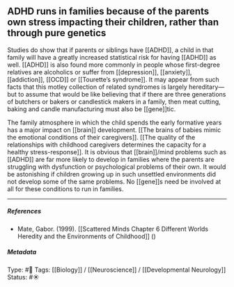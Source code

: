 ## ADHD runs in families because of the parents own stress impacting their children, rather than through pure genetics # 

Studies do show that if parents or siblings have [[ADHD]], a child in that family will have a greatly increased statistical risk for having [[ADHD]] as well. [[ADHD]] is also found more commonly in people whose first-degree relatives are alcoholics or suffer from [[depression]], [[anxiety]], [[addiction]], [[OCD]] or [[Tourette’s syndrome]]. It may appear from such facts that this motley collection of related syndromes is largely hereditary—but to assume that would be like believing that if there are three generations of butchers or bakers or candlestick makers in a family, then meat cutting, baking and candle manufacturing must also be [[gene]]tic. 

The family atmosphere in which the child spends the early formative years has a major impact on [[brain]] development. [[The brains of babies mimic the emotional conditions of their caregivers]]. [[The quality of the relationships with childhood caregivers determines the capacity for a healthy stress-response]]. It is obvious that [[brain]]/mind problems such as [[ADHD]] are far more likely to develop in families where the parents are struggling with dysfunction or psychological problems of their own. It would be astonishing if children growing up in such unsettled environments did not develop some of the same problems. No [[gene]]s need be involved at all for these conditions to run in families. 

___

##### References

- Mate, Gabor. (1999). [[Scattered Minds Chapter 6 Different Worlds Heredity and the Environments of Childhood]] ()

##### Metadata

Type: #🔴 
Tags: [[Biology]] / [[Neuroscience]] / [[Developmental Neurology]]
Status: #☀️ 